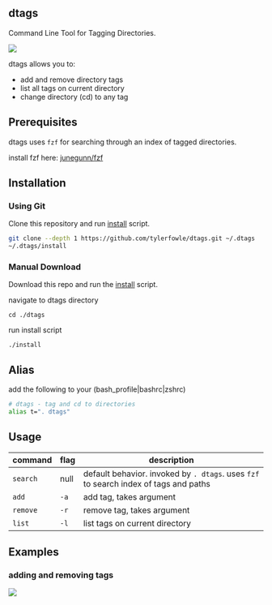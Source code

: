 dtags
-----

Command Line Tool for Tagging Directories.

![](https://raw.github.com/tylerfowle/i/master/dtags.gif)

dtags allows you to:
* add and remove directory tags
* list all tags on current directory
* change directory (cd) to any tag


Prerequisites
-------------

dtags uses `fzf` for searching through an index of tagged directories.

install fzf here:
[junegunn/fzf](https://github.com/junegunn/fzf)



Installation
------------

### Using Git

Clone this repository and run
[install](https://github.com/tylerfowle/dtags/blob/master/install) script.

```sh
git clone --depth 1 https://github.com/tylerfowle/dtags.git ~/.dtags
~/.dtags/install
```

### Manual Download
Download this repo and run the
[install](https://github.com/tylerfowle/dtags/blob/master/install) script.

navigate to dtags directory
```
cd ./dtags
```
run install script
```
./install
```

Alias
-----

add the following to your (bash_profile|bashrc|zshrc)

```sh
# dtags - tag and cd to directories
alias t=". dtags"
```


Usage
-----

| command  | flag | description                    |
|----------|------|--------------------------------|
| `search` | null | default behavior. invoked by `. dtags`. uses `fzf` to search index of tags and paths  |
| `add`    | `-a` | add tag, takes argument        |
| `remove` | `-r` | remove tag, takes argument     |
| `list`   | `-l` | list tags on current directory |


Examples
--------

### adding and removing tags

![](https://raw.github.com/tylerfowle/i/master/dtags-addremove.gif)
